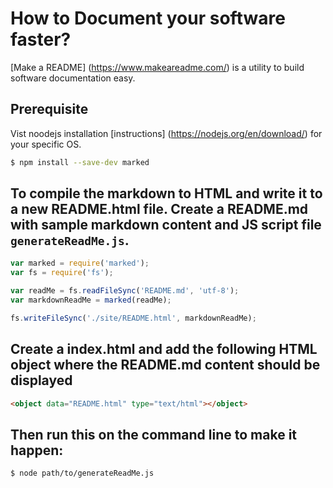 # How to Document your software faster?

[Make a README] (https://www.makeareadme.com/) is a utility to build software documentation easy.
## Prerequisite
Vist noodejs installation [instructions] (https://nodejs.org/en/download/) for your specific OS.

```bash
$ npm install --save-dev marked
```


## To compile the markdown to HTML and write it to a new README.html file. Create a README.md with sample markdown content and  JS script file ```generateReadMe.js```.


```javascript
var marked = require('marked');
var fs = require('fs');

var readMe = fs.readFileSync('README.md', 'utf-8');
var markdownReadMe = marked(readMe);

fs.writeFileSync('./site/README.html', markdownReadMe);
```

## Create a index.html and add the following HTML object where the README.md content should be displayed
```html
<object data="README.html" type="text/html"></object>
```

## Then run this on the command line to make it happen:
```bash
$ node path/to/generateReadMe.js
```
